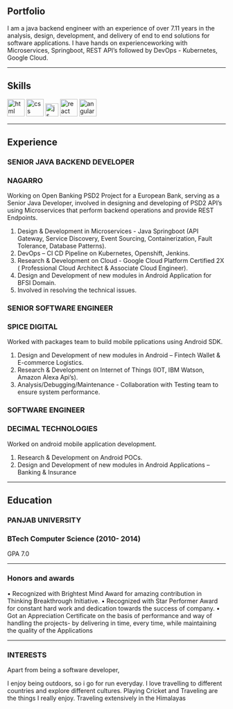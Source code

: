 ## Portfolio

I am a java backend  engineer with an experience of over 7.11 years in the analysis, design, development, and delivery of end to end solutions for software applications. I have hands on experienceworking with Microservices, Springboot, REST API’s followed by DevOps - Kubernetes, Google Cloud.

---

## Skills

<p align='left'>
  <img src="https://upload.wikimedia.org/wikipedia/commons/thumb/6/61/HTML5_logo_and_wordmark.svg/2048px-HTML5_logo_and_wordmark.svg.png" alt="html" width="40" height="40">
  <img src='https://upload.wikimedia.org/wikipedia/commons/thumb/d/d5/CSS3_logo_and_wordmark.svg/1200px-CSS3_logo_and_wordmark.svg.png' alt="css" width="40" height="40">
  <img src='https://upload.wikimedia.org/wikipedia/commons/6/6a/JavaScript-logo.png' height='30' width='auto' alt="js">
   <img src="https://upload.wikimedia.org/wikipedia/commons/thumb/a/a7/React-icon.svg/1280px-React-icon.svg.png" alt="react" width="auto" height="40"/>
   <img src="https://angular.io/assets/images/logos/angular/angular.svg" alt="angular" width="40" height="40"/>
</p>

---

## Experience

### **SENIOR JAVA BACKEND DEVELOPER**
### NAGARRO

Working on Open Banking PSD2 Project for a European Bank, serving as a Senior Java Developer, involved in designing and developing of PSD2 API’s using Microservices that perform backend operations and provide REST Endpoints.

1.	Design & Development in Microservices - Java Springboot (API Gateway, Service Discovery, Event Sourcing, Containerization, Fault Tolerance, Database Patterns). 
2.	DevOps – CI CD Pipeline on Kubernetes, Openshift, Jenkins.
3.	Research & Development on Cloud - Google Cloud Platform Certified 2X ( Professional Cloud Architect & Associate Cloud Engineer).
4.	Design and Development of new modules in Android Application for BFSI Domain.
5.	Involved in resolving the technical issues.


### **SENIOR SOFTWARE ENGINEER**
### SPICE DIGITAL

Worked with packages team to build mobile pplications using Android SDK.

1.	Design and Development of new modules in Android – Fintech Wallet & E-commerce Logistics.
2.	Research & Development on Internet of Things (IOT, IBM Watson, Amazon Alexa Api’s).
3.	Analysis/Debugging/Maintenance - Collaboration with Testing team to ensure system performance.


### **SOFTWARE ENGINEER**
### DECIMAL TECHNOLOGIES 

Worked on android mobile application development.

1.	Research & Development on Android POCs.
2.	Design and Development of new modules in Android Applications – Banking & Insurance

---

## Education

### **PANJAB UNIVERSITY**
### BTech Computer Science (2010- 2014)
GPA 7.0

---

### Honors and awards
•	Recognized with Brightest Mind Award for amazing contribution in Thinking Breakthrough Initiative.
•	Recognized with Star Performer Award for constant hard work and dedication towards the success of company.
•	Got an Appreciation Certificate on the basis of performance and way of handling the projects-  by delivering in time, every time, while maintaining the quality of the Applications


---
### INTERESTS
Apart from being a software developer, 

I enjoy being outdoors, so i go for run everyday. I love travelling to different countries and explore different cultures. Playing Cricket and Traveling are the things I really enjoy. Traveling extensively in the Himalayas
